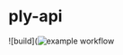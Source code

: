 # ply-api

![build](![example workflow](https://github.com/ply-ct/ply-api/workflows/build/badge.svg)
